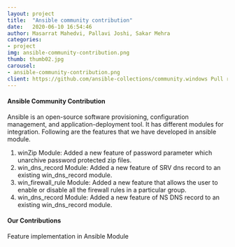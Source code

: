 ```yaml
---
layout: project
title:  "Ansible community contribution"
date:   2020-06-10 16:54:46
author: Masarrat Mahedvi, Pallavi Joshi, Sakar Mehra
categories:
- project
img: ansible-community-contribution.png
thumb: thumb02.jpg
carousel:
- ansible-community-contribution.png
client: https://github.com/ansible-collections/community.windows Pull requests - 90, 112, 127, 131
---
```


#### Ansible Community Contribution
Ansible is an open-source software provisioning, configuration management, and application-deployment tool. It has different modules for integration. Following are the features that we have developed in ansible module.

1. winZip Module: Added a new feature of password parameter which unarchive password protected zip files.
2. win_dns_record Module: Added a new feature of SRV dns record to an existing win_dns_record module.
3. win_firewall_rule  Module: Added a new feature that allows the user to enable or disable all the firewall rules in a particular group.
4. win_dns_record Module: Added a new feature of NS DNS record to an existing win_dns_record module.

#### Our Contributions
Feature implementation in Ansible Module